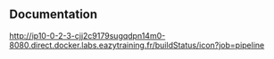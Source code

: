 ## Documentation

http://ip10-0-2-3-cjj2c9179sugqdpn14m0-8080.direct.docker.labs.eazytraining.fr/buildStatus/icon?job=pipeline